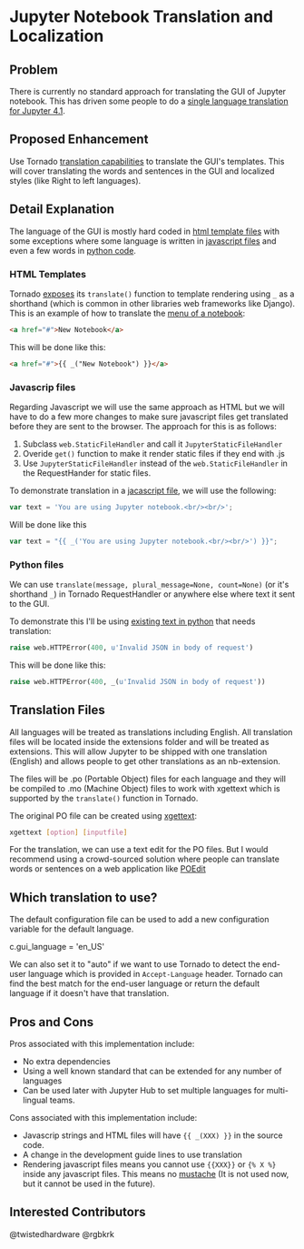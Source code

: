 # Jupyter Notebook Translation and Localization

## Problem

There is currently no standard approach for translating the GUI of Jupyter notebook. This has driven some people to do a [single language translation for Jupyter 4.1](https://twitter.com/Mbussonn/status/685870031247400960).

## Proposed Enhancement

Use Tornado [translation capabilities](http://www.tornadoweb.org/en/stable/locale.html) to translate the GUI's templates. This will cover translating the words and sentences in the GUI and localized styles (like Right to left languages).

## Detail Explanation

The language of the GUI is mostly hard coded in [html template files](https://github.com/jupyter/notebook/tree/master/notebook/templates) with some exceptions where some language is written in [javascript files](https://github.com/jupyter/notebook/blob/master/notebook/static/notebook/js/about.js#L12) and even a few words in [python code](https://github.com/jupyter/notebook/blob/4578c34b0f999735ee49e1492be3dd5941951551/notebook/base/handlers.py#L332).

### HTML Templates

Tornado [exposes](http://www.tornadoweb.org/en/stable/guide/templates.html#template-syntax) its `translate()` function to template rendering using `_` as a shorthand (which is common in other libraries web frameworks like Django). This is an example of how to translate the [menu of a notebook](https://github.com/jupyter/notebook/blob/4.x/notebook/templates/notebook.html#L80):

```HTML
<a href="#">New Notebook</a>
```

This will be done like this:

```HTML
<a href="#">{{ _("New Notebook") }}</a>
```

### Javascrip files

Regarding Javascript we will use the same approach as HTML but we will have to do a few more changes to make sure javascript files get translated before they are sent to the browser. The approach for this is as follows:

1. Subclass `web.StaticFileHandler` and call it `JupyterStaticFileHandler`
2. Overide `get()` function to make it render static files if they end with .js
3. Use `JupyterStaticFileHandler` instead of the `web.StaticFileHandler` in the RequestHander for static files.

To demonstrate translation in a [jacascript file](https://github.com/jupyter/notebook/blob/4.x/notebook/static/notebook/js/about.js#L12), we will use the following:

```javascript
var text = 'You are using Jupyter notebook.<br/><br/>';
```

Will be done like this

```javascript
var text = "{{ _('You are using Jupyter notebook.<br/><br/>') }}";
```

### Python files

We can use `translate(message, plural_message=None, count=None)` (or it's shorthand `_`) in Tornado RequestHandler or anywhere else where text it sent to the GUI.

To demonstrate this I'll be using [existing text in python](https://github.com/jupyter/notebook/blob/4578c34b0f999735ee49e1492be3dd5941951551/notebook/base/handlers.py#L332) that needs translation:

```python
raise web.HTTPError(400, u'Invalid JSON in body of request')
```

This will be done like this:

```python
raise web.HTTPError(400, _(u'Invalid JSON in body of request'))
```

## Translation Files

All languages will be treated as translations including English. All translation files will be located inside the extensions folder and will be treated as extensions. This will allow Jupyter to be shipped with one translation (English) and allows people to get other translations as an nb-extension.

The files will be .po (Portable Object) files for each language and they will be compiled to .mo (Machine Object) files to work with xgettext which is supported by the `translate()` function in Tornado.

The original PO file can be created using [xgettext](http://www.gnu.org/software/gettext/manual/gettext.html#xgettext-Invocation):

```bash
xgettext [option] [inputfile]
```

For the translation, we can use a text edit for the PO files. But I would recommend using a crowd-sourced solution where people can translate words or sentences on a web application like [POEdit](https://poeditor.com/features/)

## Which translation to use?

The default configuration file can be used to add a new configuration variable for the default language.

c.gui_language = 'en_US'

We can also set it to "auto" if we want to use Tornado to detect the end-user language which is provided in `Accept-Language` header. Tornado can find the best match for the end-user language or return the default language if it doesn't have that translation.

## Pros and Cons

Pros associated with this implementation include:
* No extra dependencies
* Using a well known standard that can be extended for any number of languages
* Can be used later with Jupyter Hub to set multiple languages for multi-lingual teams.

Cons associated with this implementation include:
* Javascrip strings and HTML files will have `{{ _(XXX) }}` in the source code.
* A change in the development guide lines to use translation
* Rendering javascript files means you cannot use `{{XXX}}` or `{% X %}` inside any javascript files. This means no [mustache](https://mustache.github.io/) (It is not used now, but it cannot be used in the future).

## Interested Contributors
@twistedhardware @rgbkrk
